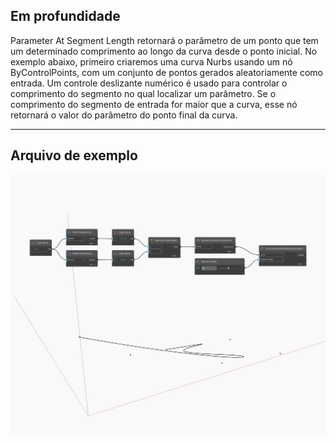 ## Em profundidade
Parameter At Segment Length retornará o parâmetro de um ponto que tem um determinado comprimento ao longo da curva desde o ponto inicial. No exemplo abaixo, primeiro criaremos uma curva Nurbs usando um nó ByControlPoints, com um conjunto de pontos gerados aleatoriamente como entrada. Um controle deslizante numérico é usado para controlar o comprimento do segmento no qual localizar um parâmetro. Se o comprimento do segmento de entrada for maior que a curva, esse nó retornará o valor do parâmetro do ponto final da curva.
___
## Arquivo de exemplo

![ParameterAtSegmentLength](./Autodesk.DesignScript.Geometry.Curve.ParameterAtSegmentLength_img.jpg)

